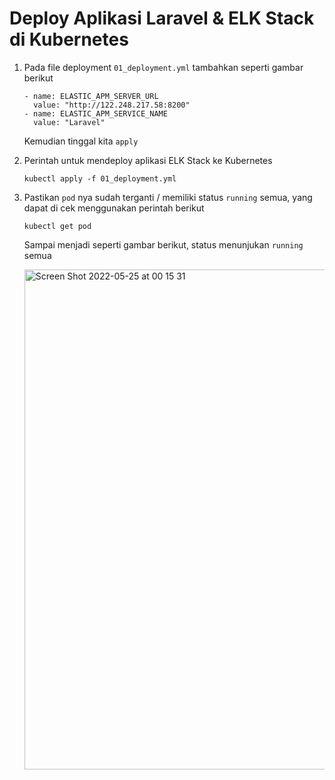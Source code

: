 # Deploy Aplikasi Laravel & ELK Stack di Kubernetes

1. Pada file deployment `01_deployment.yml` tambahkan seperti gambar berikut
   ```
   - name: ELASTIC_APM_SERVER_URL
     value: "http://122.248.217.58:8200"
   - name: ELASTIC_APM_SERVICE_NAME
     value: "Laravel"
   ```
   Kemudian tinggal kita `apply`
   
   
2. Perintah untuk mendeploy aplikasi ELK Stack ke Kubernetes
   ```
   kubectl apply -f 01_deployment.yml
   ```
3. Pastikan `pod` nya sudah terganti / memiliki status `running` semua, yang dapat di cek menggunakan perintah berikut
   ```
   kubectl get pod
   ```
   
   Sampai menjadi seperti gambar berikut, status menunjukan `running` semua
   
   <img width="800" alt="Screen Shot 2022-05-25 at 00 15 31" src="https://user-images.githubusercontent.com/38523284/170094171-ea807e76-6e6f-42b7-b087-80a26f8e8e74.png">

